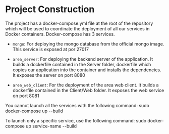 #  Project Construction

The project has a docker-compose.yml file at the root of the repository which will be used to coordinate the deployment of all our services in Docker containers. Docker-compose has 3 services.

* `mongo`:
For deploying the mongo database from the official mongo image.
This service is exposed at por 27017

* `area_server`:
For deploying the backend server of the application. It builds a dockerfile contained in the Server folder, dockerfile which copies our application into the container and installs the dependencies.
It exposes the server on port 8080

* `area_web_client`:
For the deployment of the area web client. It builds a dockerfile contained in the Client/Web folder.
It exposes the web service on port 8081

You cannot launch all the services with the following command:
sudo docker-compose up --build

To launch only a specific service, use the following command:
sudo docker-compose up service-name --build